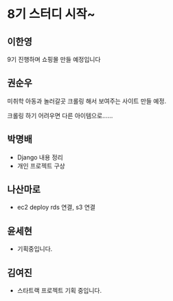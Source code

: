 # 8기 스터디 시작~

## 이한영

9기 진행하며 쇼핑몰 만들 예정입니다




## 권순우

미취학 아동과 놀러갈곳 크롤링 해서 보여주는 사이트 만들 예정.

크롤링 하기 어려우면 다른 아이템으로......

## 박명배

* Django 내용 정리
* 개인 프로젝트 구상


## 나산마로
* ec2 deploy rds 연결, s3 연결 

## 윤세현
* 기획중입니다.

## 김여진
* 스타트랙 프로젝트 기획 중입니다.
